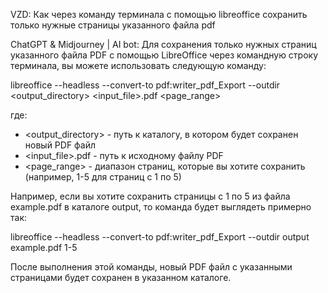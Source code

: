 VZD:
Как через команду терминала с помощью libreoffice сохранить только нужные страницы указанного файла pdf

ChatGPT & Midjourney | AI bot:
Для сохранения только нужных страниц указанного файла PDF с помощью LibreOffice через командную строку терминала, вы можете использовать следующую команду:

libreoffice --headless --convert-to pdf:writer_pdf_Export --outdir <output_directory> <input_file>.pdf <page_range>


где:

- <output_directory> - путь к каталогу, в котором будет сохранен новый PDF файл
- <input_file>.pdf - путь к исходному файлу PDF
- <page_range> - диапазон страниц, которые вы хотите сохранить (например, 1-5 для страниц с 1 по 5)

Например, если вы хотите сохранить страницы с 1 по 5 из файла example.pdf в каталоге output, то команда будет выглядеть примерно так:

libreoffice --headless --convert-to pdf:writer_pdf_Export --outdir output example.pdf 1-5


После выполнения этой команды, новый PDF файл с указанными страницами будет сохранен в указанном каталоге.